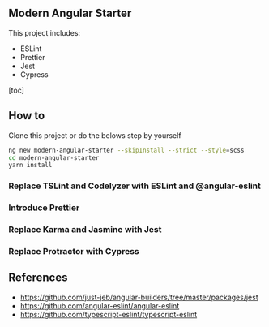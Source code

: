 Modern Angular Starter
---

This project includes:

- ESLint
- Prettier
- Jest
- Cypress

[toc]

## How to

Clone this project or do the belows step by yourself

```bash
ng new modern-angular-starter --skipInstall --strict --style=scss
cd modern-angular-starter
yarn install
```

### Replace TSLint and Codelyzer with ESLint and @angular-eslint

<!-- TODO -->

### Introduce Prettier

<!-- TODO -->

### Replace Karma and Jasmine with Jest

<!-- TODO -->

### Replace Protractor with Cypress

<!-- TODO -->

## References

- https://github.com/just-jeb/angular-builders/tree/master/packages/jest
- https://github.com/angular-eslint/angular-eslint
- https://github.com/typescript-eslint/typescript-eslint
